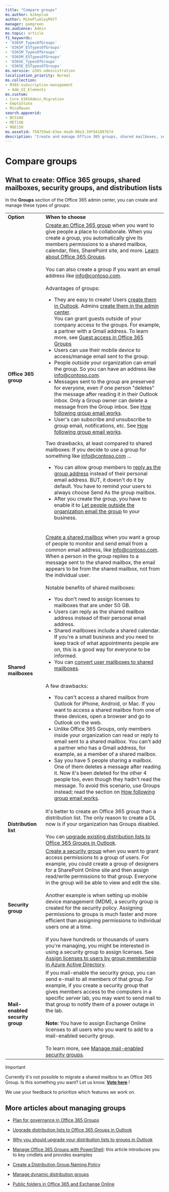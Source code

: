 ```yaml
---
title: "Compare groups"
ms.author: mikeplum
author: MikePlumleyMSFT
manager: pamgreen
ms.audience: Admin
ms.topic: article
f1_keywords:
- 'O365P_TypesOfGroups'
- 'O365P_ESTypesOfGroups'
- 'O365M_TypesOfGroups'
- 'O365M_ESTypesOfGroups'
- 'O365E_TypesOfGroups'
- 'O365E_ESTypesOfGroups'
ms.service: o365-administration
localization_priority: Normal
ms.collection: 
- M365-subscription-management 
 - Adm_UI_Elements
ms.custom:
- Core_O365Admin_Migration
- EmptyState
- MiniMaven
search.appverid:
- BCS160
- MET150
- MOE150
ms.assetid: 758759ad-63ee-4ea9-90a3-39f941897b7d
description: "Create and manage Office 365 groups, shared mailboxes, security groups, and distribution lists."
---
```


# Compare groups

  
## What to create: Office 365 groups, shared mailboxes, security groups, and distribution lists

In the **Groups** section of the Office 365 admin center, you can create and manage these types of groups: 
  
|||
|:-----|:-----|
|**Option** <br/> |**When to choose** <br/> |
|**Office 365 group**  <br/> |[Create an Office 365 group](create-groups.md) when you want to give people a place to collaborate. When you create a group, you automatically give its members permissions to a shared mailbox, calendar, files, SharePoint site, and more. [Learn about Office 365 Groups](https://support.office.com/article/b565caa1-5c40-40ef-9915-60fdb2d97fa2.aspx).  <br/><br/>   You can also create a group if you want an email address like info@contoso.com.  <br/> <br/>  Advantages of groups:  <br/>  <ul><li>They are easy to create! Users [create them in Outlook](https://support.office.com/article/7124dc4c-1de9-40d4-b096-e8add19209e9.aspx). Admins [create them in the admin center](create-groups.md).  <br/>  You can grant guests outside of your company access to the groups. For example, a partner with a Gmail address. To learn more, see [Guest access in Office 365 Groups](https://support.office.com/article/bfc7a840-868f-4fd6-a390-f347bf51aff6.aspx)</li><li> Users can use their mobile device to access/manage email sent to the group. </li><li> People outside your organization can email the group. So you can have an address like info@contoso.com.  </li><li>Messages sent to the group are preserved for everyone, even if one person "deletes" the message after reading it in their Outlook inbox. Only a Group owner can delete a message from the Group inbox. See [How following group email works](create-groups.md#how-following-group-email-works).  </li><li>User's can subscribe and unsubscribe to group email, notifications, etc. See [How following group email works](create-groups.md#how-following-group-email-works).  </li> </ul> Two drawbacks, at least compared to shared mailboxes: If you decide to use a group for something like info@contoso.com ...  <ul><li>You can allow group members to [reply as the group address](allow-members-to-send-as-or-send-on-behalf-of-group.md) instead of their personal email address. BUT, it doesn't do it by default. You have to remind your users to always choose Send As the group mailbox.  </li><li>After you create the group, you have to enable it to [Let people outside the organization email the group](create-groups.md#let-people-outside-the-organization-email-the-group) to your business. </li></ul> <br/> |
|**Shared mailboxes**  <br/> |[Create a shared mailbox](../email/create-a-shared-mailbox.md) when you want a group of people to monitor and send email from a common email address, like info@contoso.com. When a person in the group replies to a message sent to the shared mailbox, the email appears to be from the shared mailbox, not from the individual user.   <br/><br/>Notable benefits of shared mailboxes:  <ul><li>You don't need to assign licenses to mailboxes that are under 50 GB.  </li><li> Users can reply as the shared mailbox address instead of their personal email address.  </li><li> Shared mailboxes include a shared calendar. If you're a small business and you need to keep track of what appointments people are on, this is a good way for everyone to be informed.  </li><li> You can [convert user mailboxes to shared mailboxes](../email/convert-user-mailbox-to-shared-mailbox.md). </li> </ul>  <br/>  A few drawbacks:  <br/> <ul><li> You can't access a shared mailbox from Outlook for iPhone, Android, or Mac. If you want to access a shared mailbox from one of these devices, open a browser and go to Outlook on the web.   </li><li>Unlike Office 365 Groups, only members inside your organization can read or reply to email sent to a shared mailbox. You can't add a partner who has a Gmail address, for example, as a member of a shared mailbox.   </li><li>Say you have 5 people sharing a mailbox. One of them deletes a message after reading it. Now it's been deleted for the other 4 people too, even though they hadn't read the message. To avoid this scenario, use Groups instead; read the section on [How following group email works](create-groups.md#how-following-group-email-works).  <br/> |
|**Distribution list**  <br/> |It's better to create an Office 365 group than a distribution list. The only reason to create a DL now is if your organization has Groups disabled.  <br/><br/> You can [upgrade existing distribution lists to Office 365 Groups in Outlook](../manage/upgrade-distribution-lists.md).  <br/> |
|**Security group**  <br/> |[Create a security group](../email/create-edit-or-delete-a-security-group.md) when you want to grant access permissions to a group of users. For example, you could create a group of designers for a SharePoint Online site and then assign read/write permissions to that group. Everyone in the group will be able to view and edit the site.  <br/><br/> Another example is when setting up mobile device management (MDM), a security group is created for the security policy. Assigning permissions to groups is much faster and more efficient than assigning permissions to individual users one at a time.  <br/><br/> If you have hundreds or thousands of users you're managing, you might be interested in using a security group to assign licenses. See [Assign licenses to users by group membership in Azure Active Directory](https://go.microsoft.com/fwlink/?linkid=856227).  <br/> |
|**Mail-enabled security group**  <br/> |If you mail-enable the security group, you can send e-mail to all members of that group. For example, if you create a security group that gives members access to the computers in a specific server lab, you may want to send mail to that group to notify them of a power outage in the lab.  <br/><br/> **Note:** You have to assign Exchange Online licenses to all users who you want to add to a mail-enabled security group.  <br/> <br/>To learn more, see [Manage mail-enabled security groups](https://go.microsoft.com/fwlink/?linkid=856228).  <br/> |
   
> [!Important]
> Currently it's not possible to migrate a shared mailbox to an Office 365 Group. Is this something you want? Let us know. **[Vote here](https://go.microsoft.com/fwlink/?linkid=871518)** ! 
  
We use your feedback to prioritize which features we work on. 
  
## More articles about managing groups

- [Plan for governance in Office 365 Groups](Plan-for-groups-governance.md)

- [Upgrade distribution lists to Office 365 Groups in Outlook](../manage/upgrade-distribution-lists.md)

- [Why you should upgrade your distribution lists to groups in Outlook](https://support.office.com/article/7fb3d880-593b-4909-aafa-950dd50ce188.aspx)

- [Manage Office 365 Groups with PowerShell](https://support.office.com/article/aeb669aa-1770-4537-9de2-a82ac11b0540): this article introduces you to key cmdlets and provides examples

- [Create a Distribution Group Naming Policy](https://go.microsoft.com/fwlink/p/?LinkId=616615)

- [Manage dynamic distribution groups](https://technet.microsoft.com/en-us/library/bb123722%28v=exchg.150%29.aspx)

- [Public folders in Office 365 and Exchange Online](https://technet.microsoft.com/en-us/library/jj200758%28v=exchg.150%29.aspx)
